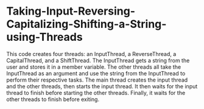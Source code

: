 # Taking-Input-Reversing-Capitalizing-Shifting-a-String-using-Threads
This code creates four threads: an InputThread, a ReverseThread, a CapitalThread, and a ShiftThread. The InputThread gets a string from the user and stores it in a member variable. The other threads all take the InputThread as an argument and use the string from the InputThread to perform their respective tasks.
The main thread creates the input thread and the other threads, then starts the input thread. It then waits for the input thread to finish before starting the other threads. Finally, it waits for the other threads to finish before exiting.
